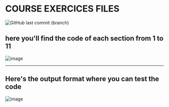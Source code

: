 # COURSE EXERCICES FILES
![GitHub last commit (branch)](https://img.shields.io/github/last-commit/NosisAtlas/cef_practical_app/Main)

## here you'll find the code of each section from 1 to 11

![image](https://github.com/NosisAtlas/cef_practical_app/assets/71009594/40080ae9-0ae2-4e43-b676-bb77b8d18ab9)

<hr>

## Here's the output format where you can test the code

![image](https://github.com/NosisAtlas/cef_practical_app/assets/71009594/f6fa5ad7-d4b9-4536-a3cc-be3dfaa46550)
